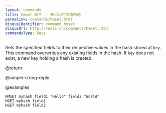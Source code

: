 ```yaml
---
layout: commands
title: hmset 命令 -- Redis中文资料站
permalink: commands/hmset.html
disqusIdentifier: command_hmset
disqusUrl: http://redis.cn/commands/hmset.html
commandsType: keys
---
```


Sets the specified fields to their respective values in the hash stored at
`key`.
This command overwrites any existing fields in the hash.
If `key` does not exist, a new key holding a hash is created.

@return

@simple-string-reply

@examples

```cli
HMSET myhash field1 "Hello" field2 "World"
HGET myhash field1
HGET myhash field2
```
